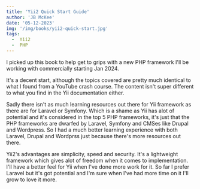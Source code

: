 ```yaml
---
title: 'Yii2 Quick Start Guide'
author: 'JB McKee'
date: '05-12-2023'
img: '/img/books/yii2-quick-start.jpg'
tags:
  -  Yii2
  -  PHP
---
```


I picked up this book to help get to grips with a new PHP framework I'll be working with commercially starting Jan 2024.

It's a decent start, although the topics covered are pretty much identical to what I found from a YouTube crash course. The content isn't super different to what you find in the Yii documentation either.

Sadly there isn't as much learning resources out there for Yii framework as there are for Laravel or Symfony. Which is a shame as Yii has alot of potential and it's considered in the top 5 PHP frameworks, it's just that the PHP frameworks are dwarfed by Laravel, Symfony and CMSes like Drupal and Wordpress. So I had a much better learning experience with both Laravel, Drupal and Wordprss just because there's more resources out there.

Yii2's advantages are simplicity, speed and security. It's a lightweight framework which gives alot of freedom when it comes to implementation. I'll have a better feel for Yii when I've done more work for it. So far I prefer Laravel but it's got potential and I'm sure when I've had more time on it I'll grow to love it more.